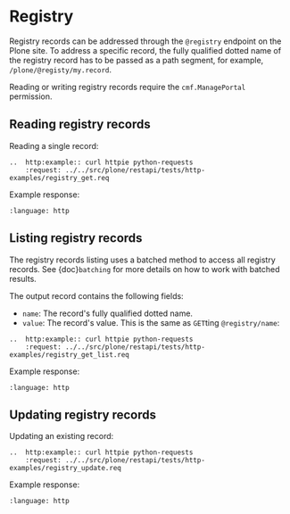 # Registry

Registry records can be addressed through the `@registry` endpoint on the Plone site.
To address a specific record, the fully qualified dotted name of the registry record has to be passed as a path segment, for example, `/plone/@registy/my.record`.

Reading or writing registry records require the `cmf.ManagePortal` permission.


## Reading registry records

Reading a single record:

```{eval-rst}
..  http:example:: curl httpie python-requests
    :request: ../../src/plone/restapi/tests/http-examples/registry_get.req
```

Example response:

```{literalinclude} ../../src/plone/restapi/tests/http-examples/registry_get.resp
:language: http
```


## Listing registry records

The registry records listing uses a batched method to access all registry records.
See {doc}`batching` for more details on how to work with batched results.

The output record contains the following fields:

- `name`: The record's fully qualified dotted name.
- `value`: The record's value. This is the same as `GET`ting `@registry/name`:

```{eval-rst}
..  http:example:: curl httpie python-requests
    :request: ../../src/plone/restapi/tests/http-examples/registry_get_list.req
```

Example response:

```{literalinclude} ../../src/plone/restapi/tests/http-examples/registry_get_list.resp
:language: http
```


## Updating registry records

Updating an existing record:

```{eval-rst}
..  http:example:: curl httpie python-requests
    :request: ../../src/plone/restapi/tests/http-examples/registry_update.req
```

Example response:

```{literalinclude} ../../src/plone/restapi/tests/http-examples/registry_update.resp
:language: http
```
